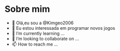 # Sobre mim

- 👋 Olá,eu sou a @Kimgeo2006
- 👀 Eu estou interessada em programar novos jogos
- 🌱 I’m currently learning ...
- 💞️ I’m looking to collaborate on ...
- 📫 How to reach me ...

<!---
Kimgeo2006/Kimgeo2006 is a ✨ special ✨ repository because its `README.md` (this file) appears on your GitHub profile.
You can click the Preview link to take a look at your changes.
--->

